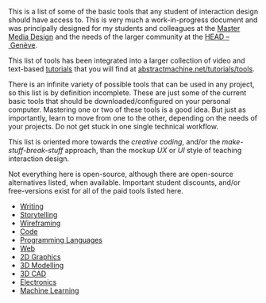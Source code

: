 This is a list of some of the basic tools that any student of interaction design should have access to. This is very much a work-in-progress document and was principally designed for my students and colleagues at the [Master Media Design](https://www.hesge.ch/head/formations-recherche/master-en-media-design) and the needs of the larger community at the [HEAD – Genève](https://www.hesge.ch/head).

This list of tools has been integrated into a larger collection of video and text-based [tutorials](https://abstractmachine.net/tutorials) that you will find at [abstractmachine.net/tutorials/tools](https://abstractmachine.net/tutorials/tools).

There is an infinite variety of possible tools that can be used in any project, so this list is by definition incomplete. These are just some of the current basic tools that should be downloaded/configured on your personal computer. Mastering one or two of these tools is a good idea. But just as importantly, learn to move from one to the other, depending on the needs of your projects. Do not get stuck in one single technical workflow.

This list is oriented more towards the *creative coding*, and/or the *make-stuff-break-stuff* approach, than the mockup *UX* or *UI* style of teaching interaction design.

Not everything here is open-source, although there are open-source alternatives listed, when available. Important student discounts, and/or free-versions exist for all of the paid tools listed here.

- [Writing](00_writing)
- [Storytelling](01_storytelling)
- [Wireframing](02_wireframing)
- [Code](03_code)
- [Programming Languages](04_languages)
- [Web](05_web)
- [2D Graphics](06_2d-graphics)
- [3D Modelling](07_3d-graphics)
- [3D CAD](08_3d-cad)
- [Electronics](09_electronics)
- [Machine Learning](10_machine-learning)

